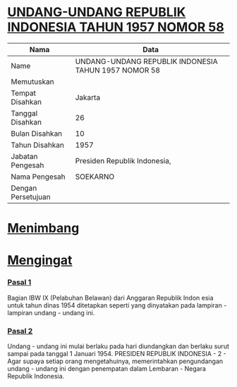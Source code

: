 # [UNDANG-UNDANG REPUBLIK INDONESIA TAHUN 1957 NOMOR 58](http://example.org/legal/document/uu/1957/58)

| Nama | Data |
| ------ | ----- |
|Name|UNDANG-UNDANG REPUBLIK INDONESIA TAHUN 1957 NOMOR 58|
|Memutuskan||
|Tempat Disahkan|Jakarta|
|Tanggal Disahkan|26|
|Bulan Disahkan|10|
|Tahun Disahkan|1957|
|Jabatan Pengesah|Presiden Republik Indonesia,|
|Nama Pengesah|SOEKARNO|
|Dengan Persetujuan||
# [Menimbang](http://example.org/legal/document/uu/1957/58/menimbang)

# [Mengingat](http://example.org/legal/document/uu/1957/58/mengingat)


### [Pasal 1](http://example.org/legal/document/uu/1957/58/pasal/0001)
Bagian IBW IX (Pelabuhan Belawan) dari Anggaran Republik Indon esia untuk tahun dinas 1954 ditetapkan seperti yang dinyatakan pada lampiran - lampiran undang - undang ini.


### [Pasal 2](http://example.org/legal/document/uu/1957/58/pasal/0002)
Undang - undang ini mulai berlaku pada hari diundangkan dan berlaku surut sampai pada tanggal 1 Januari 1954. PRESIDEN REPUBLIK INDONESIA - 2 - Agar supaya setiap orang mengetahuinya, memerintahkan pengundangan undang - undang ini dengan penempatan dalam Lembaran - Negara Republik Indonesia.
